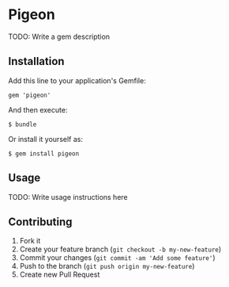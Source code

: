 # Pigeon

TODO: Write a gem description

## Installation

Add this line to your application's Gemfile:

    gem 'pigeon'

And then execute:

    $ bundle

Or install it yourself as:

    $ gem install pigeon

## Usage

TODO: Write usage instructions here

## Contributing

1. Fork it
2. Create your feature branch (`git checkout -b my-new-feature`)
3. Commit your changes (`git commit -am 'Add some feature'`)
4. Push to the branch (`git push origin my-new-feature`)
5. Create new Pull Request
